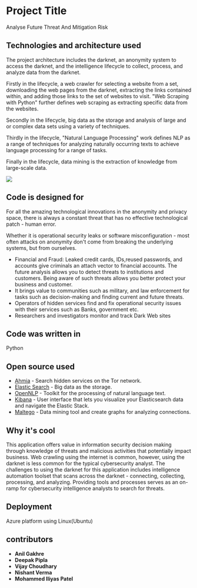 # Project Title

 Analyse Future Threat And Mitigation Risk

## Technologies and architecture used 

The project architecture includes the darknet, an anonymity system to access the darknet, and the intelligence lifecycle to collect, process, and analyze data from the darknet. 

Firstly in the lifecycle, a web crawler for selecting a website from a set, downloading the web pages from the darknet, extracting the links contained within, and adding those links to the set of websites to visit. "Web Scraping with Python" further defines web scraping as extracting specific data from the websites.
 
Secondly in the lifecycle, big data as the storage and analysis of large and or complex data sets using a variety of techniques.

Thirdly in the lifecycle, "Natural Language Processing" work defines
NLP as a range of techniques for analyzing naturally occurring texts to achieve language
processing for a range of tasks.

Finally in the lifecycle, data mining is the extraction of knowledge from large-scale
data.

![](https://i.imgur.com/GraonQ5.png)

##  Code is designed for

For all the amazing technological innovations in the anonymity and privacy space, there is always a constant threat that has no effective technological patch - human error.

Whether it is operational security leaks or software misconfiguration - most often attacks on anonymity don't come from breaking the underlying systems, but from ourselves.

* Financial and Fraud: Leaked credit cards, IDs,reused passwords, and accounts give criminals an attach vector to financial accounts. The future analysis allows you to detect threats to institutions and customers. Being aware of such threats allows you better protect your business and customer.  
* It brings value to communities such as military, and law enforcement for tasks such as decision-making and finding current and future threats.
* Operators of hidden services find and fix operational security issues with their services such as Banks, government etc.
* Researchers and investigators monitor and track Dark Web sites


## Code was written in

Python


## Open source used

* [Ahmia](https://ahmia.fi/) - Search hidden services on the Tor network.
* [Elastic Search](https://www.elastic.co/) - Big data as the storage.
* [OpenNLP](https://opennlp.apache.org/) - Toolkit for the processing of natural language text.
* [Kibana](https://www.elastic.co/kibana) - User interface that lets you visualize your Elasticsearch data and navigate the Elastic Stack.
* [Maltego](www.maltego.com) - Data mining tool and create graphs for analyzing connections.


## Why it's cool

This application offers value in information security decision making through knowledge of threats and malicious activities that potentially impact business. Web crawling using the internet is common, however, using the darknet is less common for the typical cybersecurity analyst. The challenges to using the darknet for this application includes intelligence automation toolset that scans across the darknet - connecting, collecting, processing, and analyzing. Providing tools and processes serves as an on-ramp for cybersecurity intelligence analysts to search for threats.

## Deployment

Azure platform using Linux(Ubuntu)

## contributors

* **Anil Gakhre** 
* **Deepak Pipla** 
* **Vijay Choudhary**
* **Nishant Verma**
* **Mohammed Iliyas Patel**


